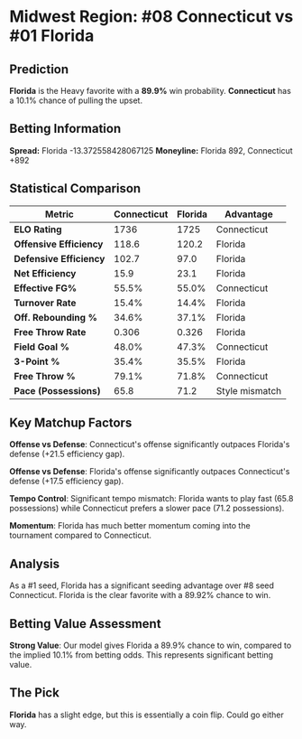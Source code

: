 # Midwest Region: #08 Connecticut vs #01 Florida

## Prediction
**Florida** is the Heavy favorite with a **89.9%** win probability.
**Connecticut** has a 10.1% chance of pulling the upset.

## Betting Information
**Spread:** Florida -13.372558428067125
**Moneyline:** Florida 892, Connecticut +892

## Statistical Comparison

| Metric | Connecticut | Florida | Advantage |
|--------|-----------------|-----------------|----------|
| **ELO Rating** | 1736 | 1725 | Connecticut |
| **Offensive Efficiency** | 118.6 | 120.2 | Florida |
| **Defensive Efficiency** | 102.7 | 97.0 | Florida |
| **Net Efficiency** | 15.9 | 23.1 | Florida |
| **Effective FG%** | 55.5% | 55.0% | Connecticut |
| **Turnover Rate** | 15.4% | 14.4% | Florida |
| **Off. Rebounding %** | 34.6% | 37.1% | Florida |
| **Free Throw Rate** | 0.306 | 0.326 | Florida |
| **Field Goal %** | 48.0% | 47.3% | Connecticut |
| **3-Point %** | 35.4% | 35.5% | Florida |
| **Free Throw %** | 79.1% | 71.8% | Connecticut |
| **Pace (Possessions)** | 65.8 | 71.2 | Style mismatch |

## Key Matchup Factors

**Offense vs Defense**: Connecticut's offense significantly outpaces Florida's defense (+21.5 efficiency gap).

**Offense vs Defense**: Florida's offense significantly outpaces Connecticut's defense (+17.5 efficiency gap).

**Tempo Control**: Significant tempo mismatch: Florida wants to play fast (65.8 possessions) while Connecticut prefers a slower pace (71.2 possessions).

**Momentum**: Florida has much better momentum coming into the tournament compared to Connecticut.

## Analysis

As a #1 seed, Florida has a significant seeding advantage over #8 seed Connecticut. Florida is the clear favorite with a 89.92% chance to win.

## Betting Value Assessment

**Strong Value**: Our model gives Florida a 89.9% chance to win, compared to the implied 10.1% from betting odds. This represents significant betting value.

## The Pick

**Florida** has a slight edge, but this is essentially a coin flip. Could go either way.

